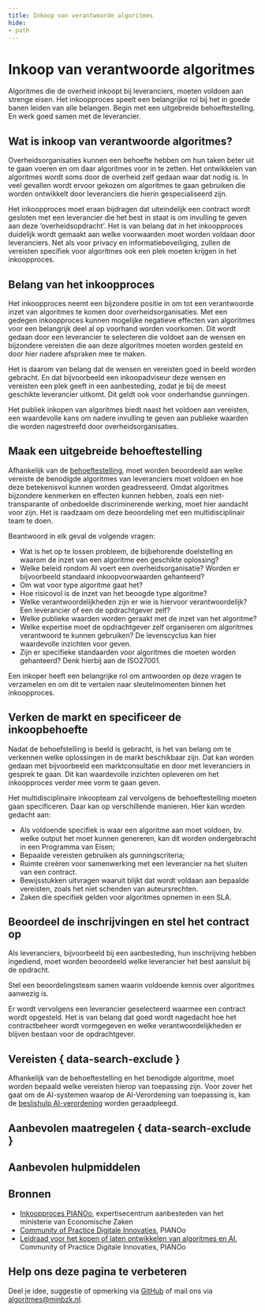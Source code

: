 ```yaml
---
title: Inkoop van verantwoorde algoritmes
hide:
- path
---
```


# Inkoop van verantwoorde algoritmes
Algoritmes die de overheid inkoopt bij leveranciers, moeten voldoen aan strenge eisen. Het inkoopproces speelt een belangrijke rol bij het in goede banen leiden van alle belangen. Begin met een uitgebreide behoeftestelling. En werk goed samen met de leverancier.

## Wat is inkoop van verantwoorde algoritmes?
Overheidsorganisaties kunnen een behoefte hebben om hun taken beter uit te gaan voeren en om daar algoritmes voor in te zetten. Het ontwikkelen van algoritmes wordt soms door de overheid zelf gedaan waar dat nodig is. In veel gevallen wordt ervoor gekozen om algoritmes te gaan gebruiken die worden ontwikkelt door leveranciers die hierin gespecialiseerd zijn.

Het inkoopproces moet eraan bijdragen dat uiteindelijk een contract wordt gesloten met een leverancier die het best in staat is om invulling te geven aan deze ‘overheidsopdracht’. Het is van belang dat in het inkoopproces duidelijk wordt gemaakt aan welke voorwaarden moet worden voldaan door leveranciers. Net als voor privacy en informatiebeveiliging, zullen de vereisten specifiek voor algoritmes ook een plek moeten krijgen in het inkoopproces.

## Belang van het inkoopproces
Het inkoopproces neemt een bijzondere positie in om tot een verantwoorde inzet van algoritmes te komen door overheidsorganisaties. Met een gedegen inkoopproces kunnen mogelijke negatieve effecten van algoritmes voor een belangrijk deel al op voorhand worden voorkomen. Dit wordt gedaan door een leverancier te selecteren die voldoet aan de wensen en bijzondere vereisten die aan deze algoritmes moeten worden gesteld en door hier nadere afspraken mee te maken.

Het is daarom van belang dat de wensen en vereisten goed in beeld worden gebracht. En dat bijvoorbeeld een inkoopadviseur deze wensen en vereisten een plek geeft in een aanbesteding, zodat je bij de meest geschikte leverancier uitkomt. Dit geldt ook voor onderhandse gunningen.

Het publiek inkopen van algoritmes biedt naast het voldoen aan vereisten, een waardevolle kans om nadere invulling te geven aan publieke waarden die worden nagestreefd door overheidsorganisaties.

## Maak een uitgebreide behoeftestelling
Afhankelijk van de [behoeftestelling](https://www.pianoo.nl/nl/stappenplan-behoefteanalyse), moet worden beoordeeld aan welke vereiste de benodigde algoritmes van leveranciers moet voldoen en hoe deze betekenisvol kunnen worden geadresseerd. Omdat algoritmes bijzondere kenmerken en effecten kunnen hebben, zoals een niet-transparante of onbedoelde discriminerende werking, moet hier aandacht voor zijn. Het is raadzaam om deze beoordeling met een multidisciplinair team te doen.

Beantwoord in elk geval de volgende vragen:

* Wat is het op te lossen probleem, de bijbehorende doelstelling en waarom de inzet van een algoritme een geschikte oplossing?
* Welke beleid rondom AI voert een overheidsorganisatie? Worden er bijvoorbeeld standaard inkoopvoorwaarden gehanteerd?
* Om wat voor type algoritme gaat het?
* Hoe risicovol is de inzet van het beoogde type algoritme?
* Welke verantwoordelijkheden zijn er wie is hiervoor verantwoordelijk? Een leverancier of een de opdrachtgever zelf?
* Welke publieke waarden worden geraakt met de inzet van het algoritme?
* Welke expertise moet de opdrachtgever zelf organiseren om algoritmes verantwoord te kunnen gebruiken? De levenscyclus kan hier waardevolle inzichten voor geven.
* Zijn er specifieke standaarden voor algoritmes die moeten worden gehanteerd? Denk hierbij aan de ISO27001.

Een inkoper heeft een belangrijke rol om antwoorden op deze vragen te verzamelen en om dit te vertalen naar sleutelmomenten binnen het inkoopproces.

## Verken de markt en specificeer de inkoopbehoefte
Nadat de behoefstelling is beeld is gebracht, is het van belang om te verkennen welke oplossingen in de markt beschikbaar zijn. Dat kan worden gedaan met bijvoorbeeld een marktconsultatie en door met leveranciers in gesprek te gaan. Dit kan waardevolle inzichten opleveren om het inkoopproces verder mee vorm te gaan geven.

Het multidisciplinaire inkoopteam zal vervolgens de behoeftestelling moeten gaan specificeren. Daar kan op verschillende manieren. Hier kan worden gedacht aan:

* Als voldoende specifiek is waar een algoritme aan moet voldoen, bv. welke output het moet kunnen genereren, kan dit worden ondergebracht in een Programma van Eisen;
* Bepaalde vereisten gebruiken als gunningscriteria;
* Ruimte creëren voor samenwerking met een leverancier na het sluiten van een contract.
* Bewijsstukken uitvragen waaruit blijkt dat wordt voldaan aan bepaalde vereisten, zoals het niet schenden van auteursrechten.
* Zaken die specifiek gelden voor algoritmes opnemen in een SLA.

## Beoordeel de inschrijvingen en stel het contract op
Als leveranciers, bijvoorbeeld bij een aanbesteding, hun inschrijving hebben ingediend, moet worden beoordeeld welke leverancier het best aansluit bij de opdracht.

Stel een beoordelingsteam samen waarin voldoende kennis over algoritmes aanwezig is.

Er wordt vervolgens een leverancier geselecteerd waarmee een contract wordt opgesteld. Het is van belang dat goed wordt nagedacht hoe het contractbeheer wordt vormgegeven en welke verantwoordelijkheden er blijven bestaan voor de opdrachtgever.


## Vereisten { data-search-exclude }

Afhankelijk van de behoeftestelling en het benodigde algoritme, moet worden bepaald welke vereisten hierop van toepassing zijn. Voor zover het gaat om de AI-systemen waarop de AI-Verordening van toepassing is, kan de [beslishulp AI-verordening](https://ai-act-decisiontree.apps.digilab.network/) worden geraadpleegd.

## Aanbevolen maatregelen { data-search-exclude }

<!-- list_maatregelen onderwerp/publieke-inkoop no-search no-onderwerp no-rol no-levenscyclus -->


## Aanbevolen hulpmiddelen

<!-- list_hulpmiddelen onderwerp/publieke-inkoop no-search no-onderwerp no-rol no-levenscyclus no-id -->


## Bronnen
* [Inkoopproces PIANOo](https://www.pianoo.nl/nl/inkoopproces), expertisecentrum aanbesteden van het ministerie van Economische Zaken
* [Community of Practice Digitale Innovaties](https://www.pianoo.nl/nl/themas/innovatie/netwerken/community-practice-digitale-innovaties), PIANOo
* [Leidraad voor het kopen of laten ontwikkelen van algoritmes en AI](https://www.pianoo.nl/nl/actueel/nieuws/nieuw-leidraad-voor-inkopen-en-ontwikkelen-algoritmes-it-toepassingen), Community of Practice Digitale Innovaties, PIANOo

## Help ons deze pagina te verbeteren
Deel je idee, suggestie of opmerking via [GitHub](https://github.com/MinBZK/Algoritmekader/issues/new/choose) of mail ons via [algoritmes@minbzk.nl](mailto:algoritmes@minbzk.nl).
